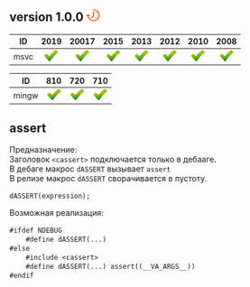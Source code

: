 ﻿
[P]: ../images/progress.png
[V]: ../images/success.png
[X]: ../images/failed.png
[D]: ../images/danger.png
[E]: ../images/empty.png
[N]: ../images/na.png

version 1.0.0  [![P]][0]
---

| **ID** | 2019      | 20017     | 2015      | 2013      | 2012      | 2010      | 2008      |  
|:------:|:---------:|:---------:|:---------:|:---------:|:---------:|:---------:|:---------:|  
| msvc   | [![V]][0] | [![V]][0] | [![V]][0] | [![V]][0] | [![V]][0] | [![V]][0] | [![V]][0] |  

| **ID**  | 810       | 720       | 710       |  
|:-------:|:---------:|:---------:|:---------:|  
| mingw   | [![V]][0] | [![V]][0] | [![V]][0] |  


[0]: #assert  "макрос dASSERT"  

assert
------

Предназначение:  
Заголовок `<cassert>` подключается только в дебааге.  
В дебаге макрос `dASSERT` вызывает `assert`  
В релизе макрос `dASSERT` сворачивается в пустоту.  

```
dASSERT(expression);
```

Возможная реализация:  
```
#ifdef NDEBUG
    #define dASSERT(...)
#else
    #include <cassert>
    #define dASSERT(...) assert((__VA_ARGS__))
#endif
```

